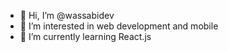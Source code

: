 - 👋 Hi, I’m @wassabidev
- 👀 I’m interested in web development and mobile
- 🌱 I’m currently learning React.js 
